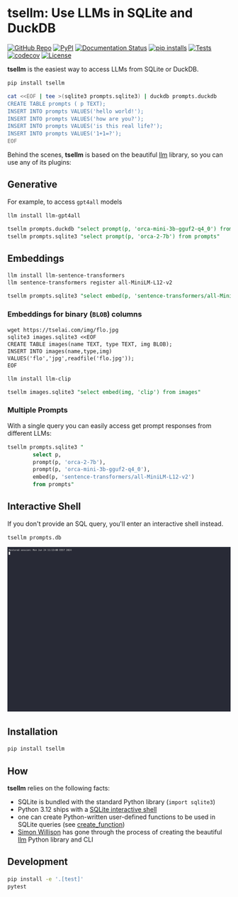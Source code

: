 # tsellm: Use LLMs in SQLite and DuckDB

[![GitHub Repo](https://img.shields.io/badge/GitHub-repo-green)](https://github.com/Florents-Tselai/tsellm)
[![PyPI](https://img.shields.io/pypi/v/tsellm.svg)](https://pypi.org/project/tsellm/)
[![Documentation Status](https://readthedocs.org/projects/tsellm/badge/?version=stable)](http://tsellm.tselai.com/en/latest/?badge=stable)
[![pip installs](https://img.shields.io/pypi/dm/tsellm?label=pip%20installs)](https://pypi.org/project/tsellm/)
[![Tests](https://github.com/Florents-Tselai/tsellm/actions/workflows/test.yml/badge.svg?branch=main)](https://github.com/Florents-Tselai/tsellm/actions?query=workflow%3ATest)
[![codecov](https://codecov.io/gh/Florents-Tselai/tsellm/branch/main/graph/badge.svg)](https://codecov.io/gh/Florents-Tselai/tsellm)
[![License](https://img.shields.io/badge/BSD%20license-blue.svg)](https://github.com/Florents-Tselai/tsellm/blob/main/LICENSE)

**tsellm** is the easiest way to access LLMs from SQLite or DuckDB.

```shell
pip install tsellm
```

```bash
cat <<EOF | tee >(sqlite3 prompts.sqlite3) | duckdb prompts.duckdb
CREATE TABLE prompts ( p TEXT);
INSERT INTO prompts VALUES('hello world!');
INSERT INTO prompts VALUES('how are you?');
INSERT INTO prompts VALUES('is this real life?');
INSERT INTO prompts VALUES('1+1=?');
EOF
```

Behind the scenes, **tsellm** is based on the beautiful [llm](https://llm.datasette.io) library,
so you can use any of its plugins:

## Generative

For example, to access `gpt4all` models

```shell
llm install llm-gpt4all
```

```sql
tsellm prompts.duckdb "select prompt(p, 'orca-mini-3b-gguf2-q4_0') from prompts"
tsellm prompts.sqlite3 "select prompt(p, 'orca-2-7b') from prompts"
```

## Embeddings

```shell
llm install llm-sentence-transformers
llm sentence-transformers register all-MiniLM-L12-v2
```

```sql
tsellm prompts.sqlite3 "select embed(p, 'sentence-transformers/all-MiniLM-L12-v2')"
```

### Embeddings for binary (`BLOB`) columns

```shell
wget https://tselai.com/img/flo.jpg
sqlite3 images.sqlite3 <<EOF
CREATE TABLE images(name TEXT, type TEXT, img BLOB);
INSERT INTO images(name,type,img) VALUES('flo','jpg',readfile('flo.jpg'));
EOF
```

```shell
llm install llm-clip
```

```sql
tsellm images.sqlite3 "select embed(img, 'clip') from images"
```

### Multiple Prompts

With a single query you can easily access get prompt 
responses from different LLMs:

```sql
tsellm prompts.sqlite3 "
        select p,
        prompt(p, 'orca-2-7b'),
        prompt(p, 'orca-mini-3b-gguf2-q4_0'),
        embed(p, 'sentence-transformers/all-MiniLM-L12-v2') 
        from prompts"
```

## Interactive Shell

If you don't provide an SQL query,
you'll enter an interactive shell instead.

```shell
tsellm prompts.db
```

![til](./tsellm-demo.gif)

## Installation

```bash
pip install tsellm
```

## How

**tsellm** relies on the following facts:

* SQLite is bundled with the standard Python library (`import sqlite3`)
* Python 3.12 ships with a [SQLite interactive shell](https://docs.python.org/3/library/sqlite3.html#command-line-interface)
* one can create Python-written user-defined functions to be used in SQLite 
  queries (see [create_function](https://github.com/simonw/llm))
* [Simon Willison](https://github.com/simonw/) has gone through the process of 
  creating the beautiful [llm](https://github.com/simonw/llm) Python 
  library and CLI

## Development

```bash
pip install -e '.[test]'
pytest
```

